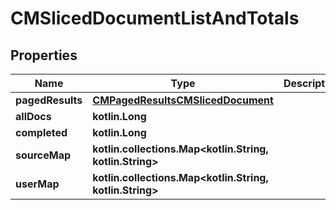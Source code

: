 
# CMSlicedDocumentListAndTotals

## Properties
Name | Type | Description | Notes
------------ | ------------- | ------------- | -------------
**pagedResults** | [**CMPagedResultsCMSlicedDocument**](CMPagedResultsCMSlicedDocument.md) |  | 
**allDocs** | **kotlin.Long** |  | 
**completed** | **kotlin.Long** |  | 
**sourceMap** | **kotlin.collections.Map&lt;kotlin.String, kotlin.String&gt;** |  | 
**userMap** | **kotlin.collections.Map&lt;kotlin.String, kotlin.String&gt;** |  | 




